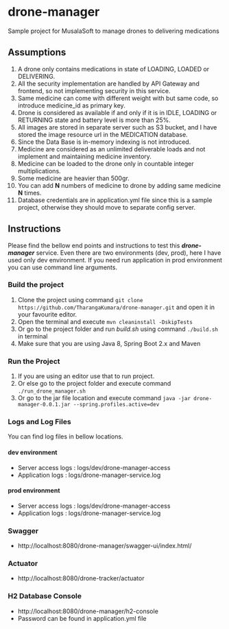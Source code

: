 # drone-manager
Sample project for MusalaSoft to manage drones to delivering medications

## Assumptions
1. A drone only contains medications in state of LOADING, LOADED or DELIVERING.
2. All the security implementation are handled by API Gateway and frontend, so not implementing security in this service.
3. Same medicine can come with different weight with but same code, so introduce medicine_id as primary key.
4. Drone is considered as available if and only if it is in IDLE, LOADING or RETURNING state and battery level is more than 25%.
5. All images are stored in separate server such as S3 bucket, and I have stored the image resource url in the MEDICATION database.
6. Since the Data Base is in-memory indexing is not introduced.
7. Medicine are considered as an unlimited deliverable loads and not implement and maintaining medicine inventory.
8. Medicine can be loaded to the drone only in countable integer multiplications.
9. Some medicine are heavier than 500gr.
10. You can add **N** numbers of medicine to drone by adding same medicine **N** times.
11. Database credentials are in application.yml file since this is a sample project, otherwise they should move to separate config server.

## Instructions
Please find the bellow end points and instructions to test this **_drone-manager_** service.
Even there are two environments (dev, prod), here I have used only dev environment. If you need run application in prod environment you can use command line arguments.

### Build the project
1. Clone the project using command `git clone https://github.com/TharangaKumara/drone-manager.git` and open it in your favourite editor.
2. Open the terminal and execute `mvn cleaninstall -DskipTests`
3. Or go to the project folder and run _build.sh_ using command `./build.sh` in terminal
4. Make sure that you are using Java 8, Spring Boot 2.x and Maven

### Run the Project
1. If you are using an editor use that to run project.
2. Or else go to the project folder and execute command `./run_drone_manager.sh`
3. Or go to the jar file location and execute command `java -jar drone-manager-0.0.1.jar --spring.profiles.active=dev`

### Logs and Log Files
You can find log files in bellow locations.

#### dev environment
* Server access logs : logs/dev/drone-manager-access
* Application logs : logs/drone-manager-service.log

#### prod environment
* Server access logs : logs/dev/drone-manager-access
* Application logs : logs/drone-manager-service.log

### Swagger
* http://localhost:8080/drone-manager/swagger-ui/index.html/

### Actuator
* http://localhost:8080/drone-tracker/actuator

### H2 Database Console
* http://localhost:8080/drone-manager/h2-console
* Password can be found in application.yml file



